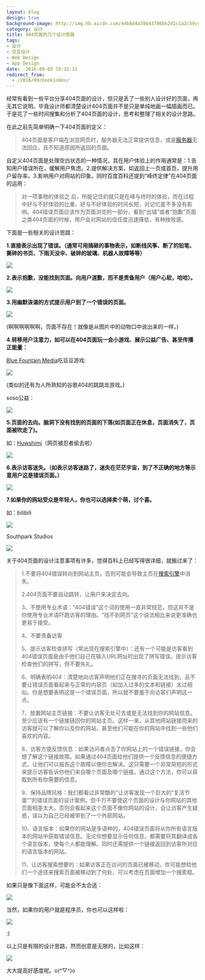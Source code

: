 ```yaml
---
layout: blog
design: true
background-image: http://img.hb.aicdn.com/44b8d4a38643706bb2d1c1a2c59cd4d8e6f7215a69c6-Noxah7_fw658
category: 设计
title: 404页面的几个设计思路
tags:
- 设计
- 交互设计
- Web Design
- App Design
date:  2016-09-03 15:32:11
redirect_from:
  - /2016/09/bookindex/
---
```


经常有看到一些平台分享404页面的设计，但只是丢了一些别人设计好的页面，再无其它说明。毕竟设计师都清楚设计404页面并不是只是单纯地画一幅插画而已。于是花了一些时间搜集和分析了404页面的设计，思考和整理了相关的设计思路。

在此之前先简单明确一下404页面的定义：

> 404页面是客户端在浏览网页时，服务器无法正常提供信息，或是[服务器](http://baike.baidu.com/view/899.htm)无法回应，且不知道原因所返回的页面。

自定义404页面是处理空白状态的一种情况，其在用户体验上的作用通常是：1.告知用户错误所在，缓解用户焦虑。2.提供解决方案，如返回上一页或首页，提升用户留存率。3.影响用户对网站的印象。同时百度百科还提到“峰终定律”在404页面的运用：

> 对一项事物的体验之 后，所能记住的就只是在峰与终时的体验，而在过程中好与不好体验的比重、好与不好体验的时间长短，对记忆差不多没有影响。404错误页面应该作为页面浏览的一部分，看到“出错”或者“抱歉”页面之类404页面的时候，用户会对网站的信任度迅速降低，有种挫败感。

下面是一些相关的设计思路：

**1.直接表示出现了错误。（通常可用搞砸的事物表示，如断线风筝、断了的铅笔、撕碎的书页、下雨天没伞、破碎的玻璃、机器人故障等等）**

![](http://upload-images.jianshu.io/upload_images/746926-41633c01159b4e64?imageMogr2/auto-orient/strip%7CimageView2/2/w/1240)

**2.表示抱歉，没能找到页面。向用户道歉，而不是责备用户（用户心软，哈哈）。**

![](http://upload-images.jianshu.io/upload_images/746926-364c2de75549c8f5.jpg?imageMogr2/auto-orient/strip%7CimageView2/2/w/1240)

**3.用幽默诙谐的方式提示用户到了一个错误的页面。**

![](http://upload-images.jianshu.io/upload_images/746926-b7c9d8d7c836b216.jpg?imageMogr2/auto-orient/strip%7CimageView2/2/w/1240)

(啊啊啊啊啊啊，页面不存在！就像是从图片中的动物口中说出来的一样。)



**4.转移用户注意力，如可以在404页面玩一会小游戏、展示公益广告、甚至传播正能量：**

[Blue Fountain Media](http://www.bluefountainmedia.com/404/)吃豆豆游戏:

![](http://upload-images.jianshu.io/upload_images/746926-3945c5851fef42eb.jpg?imageMogr2/auto-orient/strip%7CimageView2/2/w/1240)

(类似的还有为人所熟知的谷歌404的跳跳龙游戏。)



soso公益：

![](http://upload-images.jianshu.io/upload_images/746926-abf3e75f18376577.png?imageMogr2/auto-orient/strip%7CimageView2/2/w/1240)

**5.页面的去向。脑洞下没有找到的页面的下落(如页面正在休息，页面消失了，页面被吹走了)。**

如：[Huwshimi](http://huwshimi.com/404/)（网页被忍者偷去啦）

![](http://upload-images.jianshu.io/upload_images/746926-88a0b80ee9fc6576.jpg?imageMogr2/auto-orient/strip%7CimageView2/2/w/1240)

**6.表示访客迷失。（如表示访客迷路了，迷失在茫茫宇宙，到了不正确的地方等示意用户这是错误页面。）**

![](http://upload-images.jianshu.io/upload_images/746926-04fdc87940aac0a1?imageMogr2/auto-orient/strip%7CimageView2/2/w/1240)

**7.如果你的网站受众是年轻人，你也可以选择卖个萌，讨个喜。**

如：bilibili

![](http://upload-images.jianshu.io/upload_images/746926-330a3dd2b8a8a9b1.png?imageMogr2/auto-orient/strip%7CimageView2/2/w/1240)

Southpark Studios

![](http://upload-images.jianshu.io/upload_images/746926-3e9f0327da657c3f.jpg?imageMogr2/auto-orient/strip%7CimageView2/2/w/1240)

关于404页面的设计注意事项有许多，觉得百科上已经写得很详细，就搬过来了：

> 1.不要将404错误转向到网站主页，否则可能会导致主页在[搜索引擎](http://baike.baidu.com/view/1154.htm)中消失。
>
> 2.404页面不要自动跳转，让用户来决定去向。
>
> 3、不使用专业术语：“404错误”这个词的使用一直非常规范，但这并不是你使用专业术语吓跑访客的理由。“找不到网页”这个说法相比来说更准确也更易于接受。
>
> 4、不要责备访客
>
> 5、提示访客检查拼写（常出现在搜索引擎中）：还有一个可能是访客看到404错误页面是由于他们自己在输入URL网址时出现了拼写错误。提示访客检查他们的拼写，但不要失礼。
>
> 6、明确表明404：清楚地向访客声明他们正在搜寻的页面无法找到，且不要让错误页面看起来与正常的内容页（如加入过多的文本和链接）太过相似。你是想要表明这是一个错误页面，所以就不要羞于向访客们声明这一点。
>
> 7、放置网站主页链接：不要让访客无处可去或是无法找到你的网站信息。至少应该有一个链接链回你的网站主页。这样一来，从其他网站链接而来的访客就可以了解你以及你的网站，甚至他们可能在你的网站中找到一些他们喜欢的内容。
>
> 8、访客方便反馈信息：如果访问者点击了你网站上的一个错误链接，你会想了解这个链接故障。如果通过404页面给他们提供一个反馈信息的便捷方式，让他们可以报告这个故障以便你去解决。这只需要一个非常简短的形式来提示访客告诉你他们来自哪个页面及哪个链接。通过这个方法，你可以获取到所有你需要的信息。
>
> 9、保持品牌风格：我们都看过非常酷的“让访客发现一个巨大的“复活节蛋”“的错误页面的设计案例。但千万不要使这个页面的设计与你网站的其他页面相差太大，否则会看起来这个页面不像你网站的设计，会让访客产生疑惑，误以为自己已经被带到了一个外部网站。
>
> 10、语言版本：如果你的网站是多语种的，404错误页面将从你所有语言版本的网站中获取错误信息。无论你想要显示任何信息，都需要将其翻译成各个语言版本，使每个人都能理解。同时还需提供一个链接返回到访客所对应的语言版本的网站。
>
> 11、让访客搜索想要的：如果访客正在访问的页面已被移动，你可能想给他们一个途径来搜索页面被移动到了何处，可以考虑在页面增加一个搜索框。

如果只是像下面这样，可能会不太合适：

![](http://upload-images.jianshu.io/upload_images/89797-57cd26a8392bf713.jpg?imageMogr2/auto-orient/strip%7CimageView2/2/w/1240)

当然，如果你的用户就是程序员，你也可以这样啦：

![](http://upload-images.jianshu.io/upload_images/746926-793ba5392e2892d8.jpg?imageMogr2/auto-orient/strip%7CimageView2/2/w/1240)

:)

以上只是有限的设计思路，然而创意是无限的，比如这样：

![](http://upload-images.jianshu.io/upload_images/89797-d9839342b11f7827.jpg?imageMogr2/auto-orient/strip)

大大提高好感度呢。o(^▽^)o